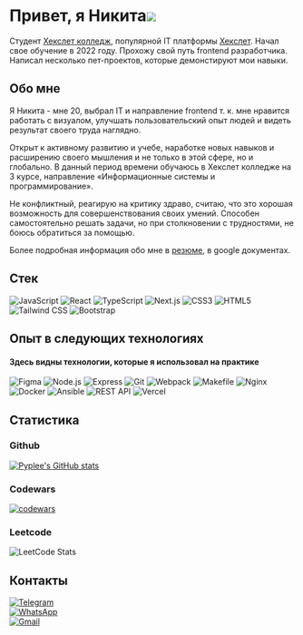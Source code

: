 # Привет, я Никита![](https://github.com/blackcater/blackcater/raw/main/images/Hi.gif)
Студент [Хекслет колледж](https://hexly.ru/), популярной IT платформы [Хекслет](https://ru.hexlet.io/). Начал свое обучение в 2022 году. Прохожу свой путь frontend разработчика. Написал несколько пет-проектов, которые демонстируют мои навыки.
## Обо мне
Я Никита - мне 20, выбрал IT и направление frontend т. к. мне нравится работать с визуалом, улучшать пользовательский опыт людей и видеть результат своего труда наглядно.

Открыт к активному развитию и учебе, наработке новых навыков и расширению своего мышления и не только в этой сфере, но и глобально. В данный период времени обучаюсь в Хекслет колледже на 3 курсе, направление «Информационные системы и программирование».

Не конфликтный, реагирую на критику здраво, считаю, что это хорошая возможность для совершенствования своих умений. Способен самостоятельно решать задачи, но при столкновении с трудностями, не боюсь обратиться за помощью.

Более подробная информация обо мне в [резюме](https://docs.google.com/document/d/13VSmoakOdSel4KNeb-E-g1q4lVka63c7pAPRXVRnMRs/edit?usp=sharing), в google документах.
## Стек
![JavaScript](https://img.shields.io/badge/JavaScript-F7DF1E?style=for-the-badge&logo=javascript&logoColor=black)
![React](https://img.shields.io/badge/React-61DAFB?style=for-the-badge&logo=react&logoColor=black)
![TypeScript](https://img.shields.io/badge/TypeScript-blue?style=for-the-badge&logo=typescript&logoColor=white)
![Next.js](https://img.shields.io/badge/Next.js-000000?style=for-the-badge&logo=next-dot-js&logoColor=white)
![CSS3](https://img.shields.io/badge/CSS3-1572B6?style=for-the-badge&logo=css3&logoColor=white)
![HTML5](https://img.shields.io/badge/HTML5-E34F26?style=for-the-badge&logo=html5&logoColor=white)
![Tailwind CSS](https://img.shields.io/badge/Tailwind_CSS-38B2AC?style=for-the-badge&logo=tailwind-css&logoColor=white)
![Bootstrap](https://img.shields.io/badge/Bootstrap-7952B3?style=for-the-badge&logo=bootstrap&logoColor=white)

## Опыт в следующих технологиях
#### Здесь видны технологии, которые я использовал на практике
![Figma](https://img.shields.io/badge/Figma-F24E1E?style=for-the-badge&logo=figma&logoColor=white)
![Node.js](https://img.shields.io/badge/Node.js-43853D?style=for-the-badge&logo=node-dot-js&logoColor=white)
![Express](https://img.shields.io/badge/Express-000000?style=for-the-badge&logo=express&logoColor=white)
![Git](https://img.shields.io/badge/Git-F05032?style=for-the-badge&logo=git&logoColor=white)
![Webpack](https://img.shields.io/badge/Webpack-8DD6F9?style=for-the-badge&logo=webpack&logoColor=black)
![Makefile](https://img.shields.io/badge/Makefile-427819?style=for-the-badge&logo=makefile&logoColor=white)
![Nginx](https://img.shields.io/badge/nginx-009639?style=for-the-badge&logo=nginx&logoColor=white)
![Docker](https://img.shields.io/badge/Docker-2496ED?style=for-the-badge&logo=docker&logoColor=white)
![Ansible](https://img.shields.io/badge/Ansible-EE0000?style=for-the-badge&logo=ansible&logoColor=white)
![REST API](https://img.shields.io/badge/REST_API-005C97?style=for-the-badge&logo=restapi&logoColor=white)
![Vercel](https://img.shields.io/badge/Vercel-000000?style=for-the-badge&logo=vercel&logoColor=white)

## Статистика
### Github
[![Pyplee's GitHub stats](https://github-readme-stats.vercel.app/api?username=Pyplee)](https://github.com/anuraghazra/github-readme-stats)
### Codewars
[![codewars](https://www.codewars.com/users/Pyplee/badges/large)](https://www.codewars.com/users/Pyplee)
### Leetcode
![LeetCode Stats](https://leetcard.jacoblin.cool/Pyplee?theme=light&font=Krub)

## Контакты

[![Telegram](https://img.shields.io/badge/Telegram-2CA5E0?style=for-the-badge&logo=telegram&logoColor=white)](https://t.me/dekimiq)\
[![WhatsApp](https://img.shields.io/badge/WhatsApp-25D366?style=for-the-badge&logo=whatsapp&logoColor=white)](https://wa.me/+79270712518)\
[![Gmail](https://img.shields.io/badge/Gmail-D14836?style=for-the-badge&logo=gmail&logoColor=white)](mailto:dekimiq@gmail.com)
